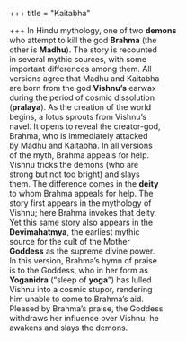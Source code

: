 +++
title = "Kaitabha"

+++
In Hindu mythology, one of two **demons**  
who attempt to kill the god **Brahma** (the  
other is **Madhu**). The story is recounted  
in several mythic sources, with some  
important differences among them. All  
versions agree that Madhu and Kaitabha  
are born from the god **Vishnu’s** earwax  
during the period of cosmic dissolution  
(**pralaya**). As the creation of the world  
begins, a lotus sprouts from Vishnu’s  
navel. It opens to reveal the creator-god,  
Brahma, who is immediately attacked  
by Madhu and Kaitabha. In all versions  
of the myth, Brahma appeals for help.  
Vishnu tricks the demons (who are  
strong but not too bright) and slays  
them. The difference comes in the **deity**  
to whom Brahma appeals for help. The  
story first appears in the mythology of  
Vishnu; here Brahma invokes that deity.  
Yet this same story also appears in the  
**Devimahatmya**, the earliest mythic  
source for the cult of the Mother  
**Goddess** as the supreme divine power.  
In this version, Brahma’s hymn of praise  
is to the Goddess, who in her form as  
**Yoganidra** (“sleep of **yoga**”) has lulled  
Vishnu into a cosmic stupor, rendering  
him unable to come to Brahma’s aid.  
Pleased by Brahma’s praise, the Goddess  
withdraws her influence over Vishnu; he  
awakens and slays the demons.
